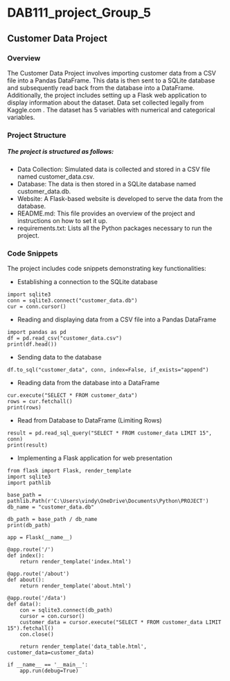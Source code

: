 # DAB111_project_Group_5

## Customer Data Project

### Overview
The Customer Data Project involves importing customer data from a CSV file into a Pandas DataFrame. 
This data is then sent to a SQLite database and subsequently read back from the database into a DataFrame. 
Additionally, the project includes setting up a Flask web application to display information about the dataset.
Data set collected legally from Kaggle.com . The dataset has 5 variables with numerical and categorical variables.

### Project Structure
##### The project is structured as follows:

- Data Collection: Simulated data is collected and stored in a CSV file named customer_data.csv.
- Database: The data is then stored in a SQLite database named customer_data.db.
- Website: A Flask-based website is developed to serve the data from the database.
- README.md: This file provides an overview of the project and instructions on how to set it up.
- requirements.txt: Lists all the Python packages necessary to run the project.

### Code Snippets
The project includes code snippets demonstrating key functionalities:

- Establishing a connection to the SQLite database
```
import sqlite3
conn = sqlite3.connect("customer_data.db")
cur = conn.cursor()
```
- Reading and displaying data from a CSV file into a Pandas DataFrame
```
import pandas as pd
df = pd.read_csv("customer_data.csv")
print(df.head())
```
- Sending data to the database
```
df.to_sql("customer_data", conn, index=False, if_exists="append")
```
- Reading data from the database into a DataFrame
```
cur.execute("SELECT * FROM customer_data")
rows = cur.fetchall()
print(rows)
```
- Read from Database to DataFrame (Limiting Rows)
```
result = pd.read_sql_query("SELECT * FROM customer_data LIMIT 15", conn)
print(result)
```
- Implementing a Flask application for web presentation
```
from flask import Flask, render_template
import sqlite3
import pathlib

base_path = pathlib.Path(r'C:\Users\vindy\OneDrive\Documents\Python\PROJECT')
db_name = "customer_data.db"

db_path = base_path / db_name
print(db_path)

app = Flask(__name__)

@app.route('/')
def index():
    return render_template('index.html')

@app.route('/about')
def about():
    return render_template('about.html')

@app.route('/data')
def data():
    con = sqlite3.connect(db_path)
    cursor = con.cursor()
    customer_data = cursor.execute("SELECT * FROM customer_data LIMIT 15").fetchall()
    con.close()

    return render_template('data_table.html', customer_data=customer_data)

if __name__ == '__main__':
    app.run(debug=True)
```
